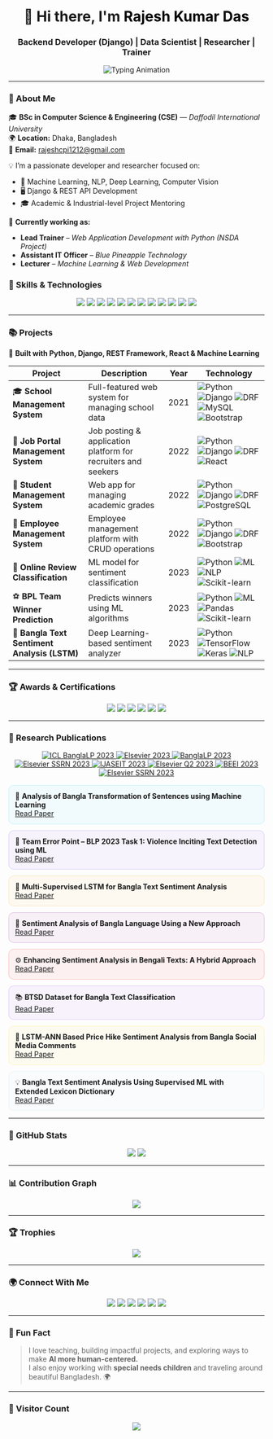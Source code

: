 <!-- Rajesh Kumar Das - Animated GitHub Profile -->

<h1 align="center">
  👋 Hi there, I'm <span style="color:#000000;">Rajesh Kumar Das</span>
</h1>
<h3 align="center">Backend Developer (Django) | Data Scientist | Researcher | Trainer </h3>

<p align="center">
  <img src="https://readme-typing-svg.herokuapp.com?font=Fira+Code&duration=2500&pause=500&color=0ef&center=true&vCenter=true&width=600&lines=Django+%26+Python+Web+Developer;Machine+Learning+%7C+Deep+Learning;Data+Science+%7C+NLP+%7C+Computer+Vision;Trainer+%7C+Researcher+%7C+Mentor" alt="Typing Animation" />
</p>

---

### 🧠 About Me

🎓 **BSc in Computer Science & Engineering (CSE)** — *Daffodil International University*  
🌍 **Location:** Dhaka, Bangladesh  
📧 **Email:** rajeshcpi1212@gmail.com  

💡 I’m a passionate developer and researcher focused on:

- 🧠 Machine Learning, NLP, Deep Learning, Computer Vision  
- 🖥️ Django & REST API Development  
- 🎓 Academic & Industrial-level Project Mentoring  

🌱 **Currently working as:**

- **Lead Trainer** – *Web Application Development with Python (NSDA Project)*  
- **Assistant IT Officer** – *Blue Pineapple Technology*  
- **Lecturer** – *Machine Learning & Web Development*

### 🚀 Skills & Technologies

<p align="center">
  <!-- Skills badges -->
  <img src="https://img.shields.io/badge/Python-3776AB?style=for-the-badge&logo=python&logoColor=white" />
  <img src="https://img.shields.io/badge/Django-092E20?style=for-the-badge&logo=django&logoColor=white" />
  <img src="https://img.shields.io/badge/DRF-ff9900?style=for-the-badge&logo=django&logoColor=white" />
  <img src="https://img.shields.io/badge/React-61DAFB?style=for-the-badge&logo=react&logoColor=black" />
  <img src="https://img.shields.io/badge/PostgreSQL-316192?style=for-the-badge&logo=postgresql&logoColor=white" />
  <img src="https://img.shields.io/badge/MySQL-4479A1?style=for-the-badge&logo=mysql&logoColor=white" />
  <img src="https://img.shields.io/badge/Bootstrap-7952B3?style=for-the-badge&logo=bootstrap&logoColor=white" />
  <img src="https://img.shields.io/badge/HTML5-E34F26?style=for-the-badge&logo=html5&logoColor=white" />
  <img src="https://img.shields.io/badge/CSS3-1572B6?style=for-the-badge&logo=css3&logoColor=white" />
  <img src="https://img.shields.io/badge/JavaScript-F7DF1E?style=for-the-badge&logo=javascript&logoColor=black" />
  <img src="https://img.shields.io/badge/Docker-2496ED?style=for-the-badge&logo=docker&logoColor=white" />
  <img src="https://img.shields.io/badge/Git-F05032?style=for-the-badge&logo=git&logoColor=white" />
</p>

---

### 📚 Projects

🚧 **Built with Python, Django, REST Framework, React & Machine Learning**

| Project | Description | Year | Technology |
|---------|-------------|------|------------|
| 🎓 **School Management System** | Full-featured web system for managing school data | 2021 | ![Python](https://img.shields.io/badge/Python-3776AB?style=flat-square&logo=python) ![Django](https://img.shields.io/badge/Django-092E20?style=flat-square&logo=django) ![DRF](https://img.shields.io/badge/DRF-ff9900?style=flat-square) ![MySQL](https://img.shields.io/badge/MySQL-4479A1?style=flat-square&logo=mysql) ![Bootstrap](https://img.shields.io/badge/Bootstrap-7952B3?style=flat-square&logo=bootstrap) |
| 💼 **Job Portal Management System** | Job posting & application platform for recruiters and seekers | 2022 | ![Python](https://img.shields.io/badge/Python-3776AB?style=flat-square&logo=python) ![Django](https://img.shields.io/badge/Django-092E20?style=flat-square&logo=django) ![DRF](https://img.shields.io/badge/DRF-ff9900?style=flat-square) ![React](https://img.shields.io/badge/React-61DAFB?style=flat-square&logo=react) |
| 🏫 **Student Management System** | Web app for managing academic grades | 2022 | ![Python](https://img.shields.io/badge/Python-3776AB?style=flat-square&logo=python) ![Django](https://img.shields.io/badge/Django-092E20?style=flat-square&logo=django) ![DRF](https://img.shields.io/badge/DRF-ff9900?style=flat-square) ![PostgreSQL](https://img.shields.io/badge/PostgreSQL-316192?style=flat-square&logo=postgresql) |
| 🍳 **Employee Management System** | Employee management platform with CRUD operations | 2022 | ![Python](https://img.shields.io/badge/Python-3776AB?style=flat-square&logo=python) ![Django](https://img.shields.io/badge/Django-092E20?style=flat-square&logo=django) ![DRF](https://img.shields.io/badge/DRF-ff9900?style=flat-square) ![Bootstrap](https://img.shields.io/badge/Bootstrap-7952B3?style=flat-square&logo=bootstrap) |
| 💬 **Online Review Classification** | ML model for sentiment classification | 2023 | ![Python](https://img.shields.io/badge/Python-3776AB?style=flat-square&logo=python) ![ML](https://img.shields.io/badge/Machine%20Learning-F7DF1E?style=flat-square) ![NLP](https://img.shields.io/badge/NLP-22D3EE?style=flat-square) ![Scikit-learn](https://img.shields.io/badge/Scikit--learn-F7931E?style=flat-square) |
| ⚽ **BPL Team Winner Prediction** | Predicts winners using ML algorithms | 2023 | ![Python](https://img.shields.io/badge/Python-3776AB?style=flat-square&logo=python) ![ML](https://img.shields.io/badge/Machine%20Learning-F7DF1E?style=flat-square) ![Pandas](https://img.shields.io/badge/Pandas-150458?style=flat-square) ![Scikit-learn](https://img.shields.io/badge/Scikit--learn-F7931E?style=flat-square) |
| 🤖 **Bangla Text Sentiment Analysis (LSTM)** | Deep Learning-based sentiment analyzer | 2023 | ![Python](https://img.shields.io/badge/Python-3776AB?style=flat-square&logo=python) ![TensorFlow](https://img.shields.io/badge/TensorFlow-FF6F00?style=flat-square&logo=tensorflow) ![Keras](https://img.shields.io/badge/Keras-D00000?style=flat-square) ![NLP](https://img.shields.io/badge/NLP-22D3EE?style=flat-square) |


---

### 🏆 Awards & Certifications

<p align="center">
  <img src="https://img.shields.io/badge/BITM_Project_Champion-1st%20Prize-blue?style=for-the-badge&logo=appveyor" />
  <img src="https://img.shields.io/badge/Certified_Trainer_&_Assessor-ILO_NSDA-green?style=for-the-badge&logo=read-the-docs" />
  <img src="https://img.shields.io/badge/Web_Application_Development-BITM_SEIP-orange?style=for-the-badge&logo=html5" />
  <img src="https://img.shields.io/badge/Python_SQL_Problem_Solving-HackerRank-purple?style=for-the-badge&logo=hackerrank" />
  <img src="https://img.shields.io/badge/CompTIA_A%2B-NEW_HORIZONS-red?style=for-the-badge&logo=compass" />
  <img src="https://img.shields.io/badge/Data_Science_&_AI_Bootcamp-DataMites-blueviolet?style=for-the-badge&logo=databricks" />
</p>

---
### 📖 Research Publications

<p align="center">
  <a href="https://aclanthology.org/2023.banglalp-1.30/" target="_blank">
    <img alt="ICL BanglaLP 2023" src="https://img.shields.io/badge/ICL-BanglaLP-2023-blue?style=for-the-badge&logo=acm" />
  </a>
  <a href="https://www.sciencedirect.com/science/article/pii/S2405844023074893" target="_blank">
    <img alt="Elsevier 2023" src="https://img.shields.io/badge/Elsevier-2023-green?style=for-the-badge&logo=elsevier" />
  </a>
  <a href="https://aclanthology.org/2023.banglalp-1.44/" target="_blank">
    <img alt="BanglaLP 2023" src="https://img.shields.io/badge/BanglaLP-2023-orange?style=for-the-badge&logo=acm" />
  </a>
  <a href="https://www.sciencedirect.com/science/article/pii/S2405844023074893?ssrnid=4401921&dgcid=SSRN_redirect_SD" target="_blank">
    <img alt="Elsevier SSRN 2023" src="https://img.shields.io/badge/Elsevier-SSRN-2023-purple?style=for-the-badge&logo=elsevier" />
  </a>
  <a href="https://ijaseit.insightsociety.org/index.php/ijaseit/article/view/18534" target="_blank">
    <img alt="IJASEIT 2023" src="https://img.shields.io/badge/IJASEIT-2023-red?style=for-the-badge&logo=researchgate" />
  </a>
  <a href="https://www.sciencedirect.com/science/article/pii/S2352340923005450" target="_blank">
    <img alt="Elsevier Q2 2023" src="https://img.shields.io/badge/Elsevier-Q2-2023-blueviolet?style=for-the-badge&logo=elsevier" />
  </a>
  <a href="https://beei.org/index.php/EEI/article/view/7617" target="_blank">
    <img alt="BEEI 2023" src="https://img.shields.io/badge/BEEI-2023-yellow?style=for-the-badge&logo=researchgate" />
  </a>
  <a href="https://www.sciencedirect.com/science/article/pii/S2405844023074893?ssrnid=4401921&dgcid=SSRN_redirect_SD" target="_blank">
    <img alt="Elsevier SSRN 2023" src="https://img.shields.io/badge/Elsevier-SSRN-2023-lightblue?style=for-the-badge&logo=elsevier" />
  </a>
</p>

<div style="display: grid; grid-template-columns: repeat(auto-fit, minmax(300px, 1fr)); gap: 12px; margin-top: 16px;">

<div style="background: rgba(34,211,238,0.05); padding: 12px; border-radius: 10px; border: 1px solid rgba(34,211,238,0.2); transition: transform 0.2s;">
  🧾 <b>Analysis of Bangla Transformation of Sentences using Machine Learning</b><br>
  <a href="https://aclanthology.org/2023.banglalp-1.30/" target="_blank">Read Paper</a>
</div>

<div style="background: rgba(124,58,237,0.05); padding: 12px; border-radius: 10px; border: 1px solid rgba(124,58,237,0.2); transition: transform 0.2s;">
  🧠 <b>Team Error Point – BLP 2023 Task 1: Violence Inciting Text Detection using ML</b><br>
  <a href="https://www.sciencedirect.com/science/article/pii/S2405844023074893" target="_blank">Read Paper</a>
</div>

<div style="background: rgba(255,165,0,0.05); padding: 12px; border-radius: 10px; border: 1px solid rgba(255,165,0,0.2); transition: transform 0.2s;">
  💬 <b>Multi-Supervised LSTM for Bangla Text Sentiment Analysis</b><br>
  <a href="https://aclanthology.org/2023.banglalp-1.44/" target="_blank">Read Paper</a>
</div>

<div style="background: rgba(128,0,128,0.05); padding: 12px; border-radius: 10px; border: 1px solid rgba(128,0,128,0.2); transition: transform 0.2s;">
  🧩 <b>Sentiment Analysis of Bangla Language Using a New Approach</b><br>
  <a href="https://www.sciencedirect.com/science/article/pii/S2405844023074893?ssrnid=4401921&dgcid=SSRN_redirect_SD" target="_blank">Read Paper</a>
</div>

<div style="background: rgba(255,0,0,0.05); padding: 12px; border-radius: 10px; border: 1px solid rgba(255,0,0,0.2); transition: transform 0.2s;">
  ⚙️ <b>Enhancing Sentiment Analysis in Bengali Texts: A Hybrid Approach</b><br>
  <a href="https://ijaseit.insightsociety.org/index.php/ijaseit/article/view/18534" target="_blank">Read Paper</a>
</div>

<div style="background: rgba(138,43,226,0.05); padding: 12px; border-radius: 10px; border: 1px solid rgba(138,43,226,0.2); transition: transform 0.2s;">
  📚 <b>BTSD Dataset for Bangla Text Classification</b><br>
  <a href="https://www.sciencedirect.com/science/article/pii/S2352340923005450" target="_blank">Read Paper</a>
</div>

<div style="background: rgba(255,215,0,0.05); padding: 12px; border-radius: 10px; border: 1px solid rgba(255,215,0,0.2); transition: transform 0.2s;">
  📝 <b>LSTM-ANN Based Price Hike Sentiment Analysis from Bangla Social Media Comments</b><br>
  <a href="https://beei.org/index.php/EEI/article/view/7617" target="_blank">Read Paper</a>
</div>

<div style="background: rgba(173,216,230,0.05); padding: 12px; border-radius: 10px; border: 1px solid rgba(173,216,230,0.2); transition: transform 0.2s;">
  💡 <b>Bangla Text Sentiment Analysis Using Supervised ML with Extended Lexicon Dictionary</b><br>
  <a href="https://www.sciencedirect.com/science/article/pii/S2405844023074893?ssrnid=4401921&dgcid=SSRN_redirect_SD" target="_blank">Read Paper</a>
</div>

</div>

<style>
div[style*="transition: transform"] { cursor: pointer; }
div[style*="transition: transform"]:hover { transform: translateY(-6px); box-shadow: 0 10px 20px rgba(0,0,0,0.12); }
</style>

---
### 🧩 GitHub Stats

<p align="center">
  <img src="https://github-readme-stats.vercel.app/api?username=rajeshdiu&show_icons=true&theme=react&hide_border=true" />
  <img src="https://github-readme-streak-stats.herokuapp.com/?user=rajeshdiu&theme=react&hide_border=true" />
</p>

---

### 📊 Contribution Graph

<p align="center">
  <img src="https://github-readme-activity-graph.vercel.app/graph?username=rajeshdiu&theme=react-dark&hide_border=true" />
</p>

---

### 🏆 Trophies

<p align="center">
  <img src="https://github-profile-trophy.vercel.app/?username=rajeshdiu&theme=algolia&margin-w=10&row=1" />
</p>

---

### 🌍 Connect With Me

<p align="center">
  <a href="https://github.com/rajeshdiu"><img src="https://img.shields.io/badge/GitHub-181717?style=for-the-badge&logo=github&logoColor=white" /></a>
  <a href="https://www.linkedin.com/in/rajeshitor/"><img src="https://img.shields.io/badge/LinkedIn-0A66C2?style=for-the-badge&logo=linkedin&logoColor=white" /></a>
  <a href="https://www.facebook.com/rajeshdasitor/"><img src="https://img.shields.io/badge/Facebook-1877F2?style=for-the-badge&logo=facebook&logoColor=white" /></a>
  <a href="https://www.instagram.com/rajeshitor1212/"><img src="https://img.shields.io/badge/Instagram-E4405F?style=for-the-badge&logo=instagram&logoColor=white" /></a>
  <a href="https://twitter.com/rajeshitor"><img src="https://img.shields.io/badge/Twitter-1DA1F2?style=for-the-badge&logo=twitter&logoColor=white" /></a>
  <a href="https://www.youtube.com/c/CreativeCodersbd"><img src="https://img.shields.io/badge/YouTube-FF0000?style=for-the-badge&logo=youtube&logoColor=white" /></a>
</p>

---

### 💬 Fun Fact

> I love teaching, building impactful projects, and exploring ways to make **AI more human-centered.**  
> I also enjoy working with **special needs children** and traveling around beautiful Bangladesh. 🌍

---

### 📌 Visitor Count

<p align="center">
  <img src="https://komarev.com/ghpvc/?username=rajeshdiu&color=blueviolet&style=for-the-badge" />
</p>
